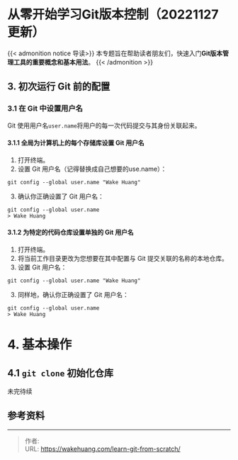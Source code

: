# 从零开始学习Git版本控制（20221127更新）


{{< admonition notice 导读>}}
本专题旨在帮助读者朋友们，快速入门**Git版本管理工具的重要概念和基本用法**。
{{< /admonition >}}


## 3. 初次运行 Git 前的配置

### 3.1 在 Git 中设置用户名

Git 使用用户名`user.name`将用户的每一次代码提交与其身份关联起来。

#### 3.1.1 全局为计算机上的每个存储库设置 Git 用户名

1. 打开终端。
2. 设置 Git 用户名（记得替换成自己想要的use.name）：

```
git config --global user.name "Wake Huang"
```

3. 确认你正确设置了 Git 用户名：

```
git config --global user.name
> Wake Huang
```

#### 3.1.2 为特定的代码仓库设置单独的 Git 用户名

1. 打开终端。
2. 将当前工作目录更改为您想要在其中配置与 Git 提交关联的名称的本地仓库。
3. 设置 Git 用户名：

```
git config --global user.name "Wake Huang"
```

3. 同样地，确认你正确设置了 Git 用户名：

```
git config --global user.name
> Wake Huang
```

# 4. 基本操作

## 4.1 `git clone` 初始化仓库


未完待续

## 参考资料

---

> 作者:   
> URL: https://wakehuang.com/learn-git-from-scratch/  

